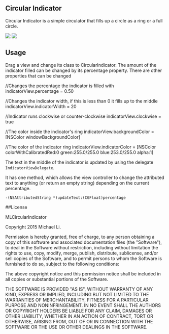 ## Circular Indicator

Circular Indicator is a simple circulator that fills up a circle as a ring or a full circle.

![](http://i.imgur.com/gEPhEaO.png)
![](http://i.imgur.com/iEDCszJ.png)


## Usage


Drag a view and change its class to CircularIndicator. The amount of the indicator filled can be changed by its percentage property. There are other properties that can be changed  

//Changes the percentage the indicator is filled with
indicatorView.percentage = 0.50 

//Changes the indicator width, if this is less than 0 it fills up to the middle
indicatorView.indicatorWidth = 20

//Indicator runs clockwise or counter-clockwise 
indicatorView.clockwise = true 

//The color inside the indicator's ring
indicatorView.backgroundColor = [NSColor windowBackgroundColor]

//The color of the indicator ring 
indicatorView.indicatorColor = [NSColor colorWithCalibratedRed:0 green:255.0/255.0 blue:253.0/255.0 alpha:1] 


The text in the middle of the indicator is updated by using the delegate `IndicatorViewDelegate`.

It has one method, which allows the view controller to change the attributed text to anything (or return an empty string) depending on the current percentage.

`-(NSAttributedString *)updateText:(CGFloat)percentage` 

##License

MLCircularIndicator

Copyright 2015 Michael Li.

Permission is hereby granted, free of charge, to any person obtaining a copy
of this software and associated documentation files (the "Software"), to deal
in the Software without restriction, including without limitation the rights
to use, copy, modify, merge, publish, distribute, sublicense, and/or sell
copies of the Software, and to permit persons to whom the Software is
furnished to do so, subject to the following conditions:

The above copyright notice and this permission notice shall be included in all
copies or substantial portions of the Software.

THE SOFTWARE IS PROVIDED "AS IS", WITHOUT WARRANTY OF ANY KIND, EXPRESS OR
IMPLIED, INCLUDING BUT NOT LIMITED TO THE WARRANTIES OF MERCHANTABILITY,
FITNESS FOR A PARTICULAR PURPOSE AND NONINFRINGEMENT. IN NO EVENT SHALL THE
AUTHORS OR COPYRIGHT HOLDERS BE LIABLE FOR ANY CLAIM, DAMAGES OR OTHER
LIABILITY, WHETHER IN AN ACTION OF CONTRACT, TORT OR OTHERWISE, ARISING FROM,
OUT OF OR IN CONNECTION WITH THE SOFTWARE OR THE USE OR OTHER DEALINGS IN THE
SOFTWARE.